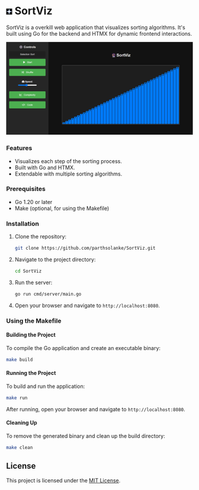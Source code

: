 # ![Icon](./web/static/assets/favicon.ico) SortViz

SortViz is a overkill web application that visualizes sorting algorithms. It's built using Go for the backend and HTMX for dynamic frontend interactions.

![SortViz Screenshot](./web/static/assets/app.png)

### Features
- Visualizes each step of the sorting process.
- Built with Go and HTMX.
- Extendable with multiple sorting algorithms.

### Prerequisites
- Go 1.20 or later
- Make (optional, for using the Makefile)

### Installation
1. Clone the repository:
    ```bash
    git clone https://github.com/parthsolanke/SortViz.git
    ```
2. Navigate to the project directory:
    ```bash
    cd SortViz
    ```
3. Run the server:
    ```bash
    go run cmd/server/main.go
    ```
4. Open your browser and navigate to `http://localhost:8080`.

### Using the Makefile

#### Building the Project
To compile the Go application and create an executable binary:
```bash
make build
```

#### Running the Project
To build and run the application:
```bash
make run
```

After running, open your browser and navigate to `http://localhost:8080`.

#### Cleaning Up
To remove the generated binary and clean up the build directory:
```bash
make clean
```
## License
This project is licensed under the [MIT License](./LICENSE).
